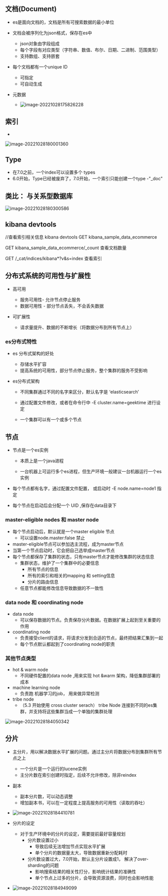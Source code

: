 ## 文档(Document)

- es是面向文档的，文档是所有可搜索数据的最小单位
- 文档会被序列化为json格式，保存在es中
  - json对象由字段组成
  - 每个字段有对应类型（字符串、数值、布尔、日期、二进制、范围类型）
  - 支持数组、支持嵌套
- 每个文档都有一个unique ID
  - 可指定
  - 可自动生成

- 元数据
  - ![image-20221028175826228](img/image-20221028175826228.png)

## 索引

- 

![image-20221028180001360](img/image-20221028180001360.png)



## Type

- 在7.0之前，一个index可以设置多个 types
- 6.0开始，Type已经被废弃了，7.0开始，一个索引只能创建一个type -"_doc"

## 类比： 与关系型数据库

![image-20221028180300586](img/image-20221028180300586.png)



## kibana devtools

//查看索引相关信息  kibana devtools
GET 	kibana_sample_data_ecommerce

GET 	kibana_sample_data_ecommerce/_count 查看文档数量

GET /_cat/indices/kibana*?v&s=index  查看索引

## 分布式系统的可用性与扩展性

- 高可用

  - 服务可用性- 允许节点停止服务
  - 数据可用性 - 部分节点丢失，不会丢失数据

  

- 可扩展性

  - 请求量提升、数据的不断增长（将数据分布到所有节点上）

    

### es分布式特性

- es 分布式架构的好处

  - 存储水平扩容
  - 提高系统的可用性，部分节点停止服务，整个集群的服务不受影响

- es分布式架构

  - 不同集群通过不同的名字来区分，默认名字是 ‘elasticsearch’

  - 通过配置文件修改，或者在命令行中 -E cluster.name=geektime 进行设定

  - 一个集群可以有一个或多个节点

    

## 节点

- 节点是一个es实例

  - 本质上是一个java进程

  - 一台机器上可运行多个es进程，但生产环境一般建议一台机器运行一个es实例

    

- 每个节点都有名字，通过配置文件配置， 或启动时 -E node.name=node1 指定
- 每个节点在启动后会分配一个 UID ,保存在data目录下

### master-eligible nodes 和 master node

- 每个节点启动后，默认就是一个master eligible 节点
  - 可以设置node.master:false 禁止
- master-eligible节点可以参加选主流程，成为master节点
- 当第一个节点启动时，它会把自己选举成master节点
- 每个节点都保存了集群的状态，只有master节点才能修改集群的状态信息
  - 集群状态，维护了一个集群中的必要信息
    - 所有节点的信息
    - 所有的索引和相关的mapping 和 setting信息
    - 分片的路由信息
  - 任意节点都能修改信息导致数据的不一致性

###  data node 和 coordinating node

- data node
  - 可以保存数据的节点。负责保存分片数据。在数据扩展上起到至关重要的作用
- coordinating node
  - 负责接受client的请求，将请求分发到合适的节点，最终把结果汇集到一起
  - 每个节点默认都起到了coordinating node的职责

### 其他节点类型

- hot & warm node
  - 不同硬件配置的data node ,用来实现 hot &warm 架构，降低集群部署的成本
- machine learning node
  - 负责跑 机器学习的job， 用来做异常检测
- tribe node
  - （5.3 开始使用 cross cluster serach） tribe Node 连接到不同的es集群，并支持将这些集群当成一个单独的集群处理

![image-20221028184050342](img/image-20221028184050342.png)



## 分片

- 主分片，用以解决数据水平扩展的问题。通过主分片将数据分布到集群所有节点之上
  - 一个分片是一个运行的lucene实例
  - 主分片数在索引创建时指定，后续不允许修改，除非reindex
- 副本
  - 副本分片数，可以动态调整
  - 增加副本书，可以在一定程度上提高服务的可用性（读取的吞吐）

- ![image-20221028184410781](img/image-20221028184410781.png)

- 分片的设定
  - 对于生产环境中的分片的设定，需要提前最好容量规划
    - 分片数设置过小
      - 导致后续无法增加节点实现水平扩展
      - 单个分片的数据量太大，导致数据重新分配耗时
    - 分片数设置过大，7.0开始，默认主分片设置成1， 解决了over-sharding的问题
      - 影响搜索结果的相关性打分，影响统计结果的准确性
      - 单个节点上过多的分片，会导致资源浪费，同时也会影响性能

- ![image-20221028184949099](img/image-20221028184949099.png)